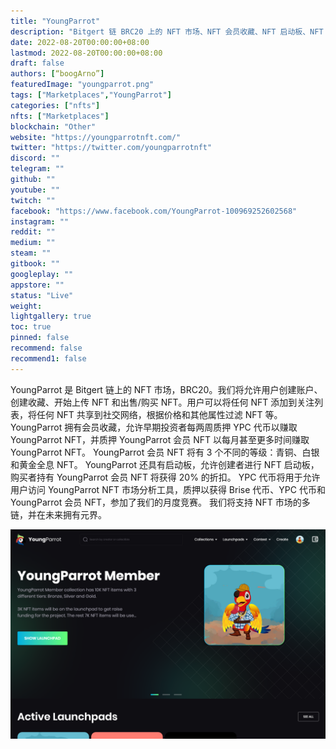 ```yaml
---
title: "YoungParrot"
description: "Bitgert 链 BRC20 上的 NFT 市场、NFT 会员收藏、NFT 启动板、NFT 质押、NFT 分析工具、多链、元界等。"
date: 2022-08-20T00:00:00+08:00
lastmod: 2022-08-20T00:00:00+08:00
draft: false
authors: [“boogArno”]
featuredImage: "youngparrot.png"
tags: ["Marketplaces","YoungParrot"]
categories: ["nfts"]
nfts: ["Marketplaces"]
blockchain: "Other"
website: "https://youngparrotnft.com/"
twitter: "https://twitter.com/youngparrotnft"
discord: ""
telegram: ""
github: ""
youtube: ""
twitch: ""
facebook: "https://www.facebook.com/YoungParrot-100969252602568"
instagram: ""
reddit: ""
medium: ""
steam: ""
gitbook: ""
googleplay: ""
appstore: ""
status: "Live"
weight: 
lightgallery: true
toc: true
pinned: false
recommend: false
recommend1: false
---
```

YoungParrot 是 Bitgert 链上的 NFT 市场，BRC20。我们将允许用户创建账户、创建收藏、开始上传 NFT 和出售/购买 NFT。用户可以将任何 NFT 添加到关注列表，将任何 NFT 共享到社交网络，根据价格和其他属性过滤 NFT 等。
YoungParrot 拥有会员收藏，允许早期投资者每两周质押 YPC 代币以赚取 YoungParrot NFT，并质押 YoungParrot 会员 NFT 以每月甚至更多时间赚取 YoungParrot NFT。 YoungParrot 会员 NFT 将有 3 个不同的等级：青铜、白银和黄金全息 NFT。
YoungParrot 还具有启动板，允许创建者进行 NFT 启动板，购买者持有 YoungParrot 会员 NFT 将获得 20% 的折扣。
YPC 代币将用于允许用户访问 YoungParrot NFT 市场分析工具，质押以获得 Brise 代币、YPC 代币和 YoungParrot 会员 NFT，参加了我们的月度竞赛。
我们将支持 NFT 市场的多链，并在未来拥有元界。

![youngparrot-dapp-marketplaces-other-image1_9a778648818a43918a56d31091eff0ba](youngparrot-dapp-marketplaces-other-image1_9a778648818a43918a56d31091eff0ba.png)